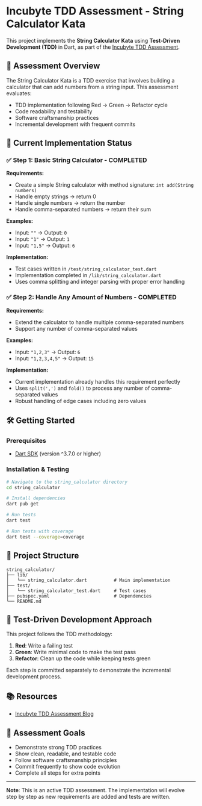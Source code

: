 # Incubyte TDD Assessment - String Calculator Kata

This project implements the **String Calculator Kata** using **Test-Driven Development (TDD)** in Dart, as part of the [Incubyte TDD Assessment](https://blog.incubyte.co/blog/tdd-assessment/).

## 🎯 Assessment Overview

The String Calculator Kata is a TDD exercise that involves building a calculator that can add numbers from a string input. This assessment evaluates:

- TDD implementation following Red → Green → Refactor cycle
- Code readability and testability
- Software craftsmanship practices
- Incremental development with frequent commits

## 🚀 Current Implementation Status

### ✅ Step 1: Basic String Calculator - COMPLETED

**Requirements:**
- Create a simple String calculator with method signature: `int add(String numbers)`
- Handle empty strings → return 0
- Handle single numbers → return the number
- Handle comma-separated numbers → return their sum

**Examples:**
- Input: `""` → Output: `0`
- Input: `"1"` → Output: `1`
- Input: `"1,5"` → Output: `6`

**Implementation:**
- Test cases written in `/test/string_calculator_test.dart`
- Implementation completed in `/lib/string_calculator.dart`
- Uses comma splitting and integer parsing with proper error handling

### ✅ Step 2: Handle Any Amount of Numbers - COMPLETED

**Requirements:**
- Extend the calculator to handle multiple comma-separated numbers
- Support any number of comma-separated values

**Examples:**
- Input: `"1,2,3"` → Output: `6`
- Input: `"1,2,3,4,5"` → Output: `15`

**Implementation:**
- Current implementation already handles this requirement perfectly
- Uses `split(',')` and `fold()` to process any number of comma-separated values
- Robust handling of edge cases including zero values

## 🛠️ Getting Started

### Prerequisites
- [Dart SDK](https://dart.dev/get-dart) (version ^3.7.0 or higher)

### Installation & Testing
```bash
# Navigate to the string_calculator directory
cd string_calculator

# Install dependencies
dart pub get

# Run tests
dart test

# Run tests with coverage
dart test --coverage=coverage
```

## 📁 Project Structure

```
string_calculator/
├── lib/
│   └── string_calculator.dart          # Main implementation
├── test/
│   └── string_calculator_test.dart     # Test cases
├── pubspec.yaml                        # Dependencies
└── README.md
```

## 🧪 Test-Driven Development Approach

This project follows the TDD methodology:

1. **Red**: Write a failing test
2. **Green**: Write minimal code to make the test pass
3. **Refactor**: Clean up the code while keeping tests green

Each step is committed separately to demonstrate the incremental development process.

## 📚 Resources

- [Incubyte TDD Assessment Blog](https://blog.incubyte.co/blog/tdd-assessment/)

## 🎯 Assessment Goals

- Demonstrate strong TDD practices
- Show clean, readable, and testable code
- Follow software craftsmanship principles
- Commit frequently to show code evolution
- Complete all steps for extra points

---

**Note**: This is an active TDD assessment. The implementation will evolve step by step as new requirements are added and tests are written.

